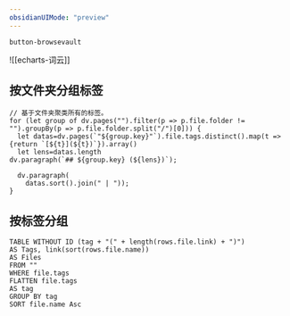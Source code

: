 ```yaml
---
obsidianUIMode: "preview"
---
```

  
  `button-browsevault`
  
![[echarts-词云]]

## 按文件夹分组标签
```dataviewjs
// 基于文件夹聚类所有的标签。
for (let group of dv.pages("").filter(p => p.file.folder != "").groupBy(p => p.file.folder.split("/")[0])) {
  let datas=dv.pages(`"${group.key}"`).file.tags.distinct().map(t => {return `[${t}](${t})`}).array()
  let lens=datas.length
dv.paragraph(`## ${group.key} (${lens})`);

  dv.paragraph(
    datas.sort().join(" | "));
}

```


## 按标签分组
```dataview
TABLE WITHOUT ID (tag + "(" + length(rows.file.link) + ")") 
AS Tags, link(sort(rows.file.name)) 
AS Files 
FROM "" 
WHERE file.tags 
FLATTEN file.tags 
AS tag 
GROUP BY tag 
SORT file.name Asc 
```